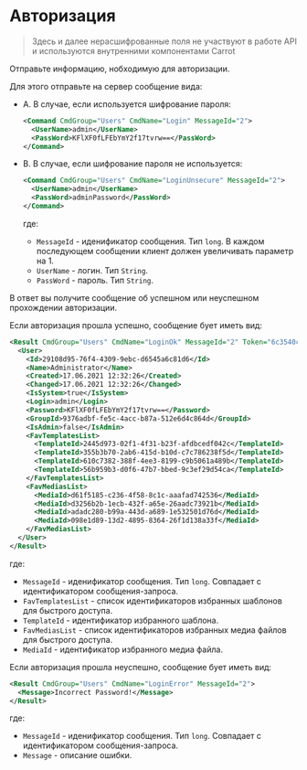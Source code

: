 # Авторизация

> Здесь и далее нерасшифрованные поля не участвуют в работе API и используются внутренними компонентами Carrot

Отправьте информацию, нобходимую для авторизации.

Для этого отправьте на сервер сообщение вида:

* A\. В случае, если используется шифрование пароля:

    ```xml
    <Command CmdGroup="Users" CmdName="Login" MessageId="2">
      <UserName>admin</UserName>
      <PassWord>KFlXF0fLFEbYmY2f17tvrw==</PassWord>  
    </Command>
    ```

* B\. В случае, если шифрование пароля не используется:

    ```xml
    <Command CmdGroup="Users" CmdName="LoginUnsecure" MessageId="2">
      <UserName>admin</UserName>
      <PassWord>adminPassword</PassWord>  
    </Command>
    ```

    где:

    - `MessageId` - иденификатор сообщения. Тип `long`. В каждом последующем    сообщении клиент должен увеличивать параметр на 1.
    - `UserName` - логин. Тип `String`.
    - `PassWord` - пароль. Тип `String`.

В ответ вы получите сообщение об успешном или неуспешном прохождении авторизации.

Если авторизация прошла успешно, сообщение бует иметь вид:

```xml
<Result CmdGroup="Users" CmdName="LoginOk" MessageId="2" Token="6c3540c6-a1dd-4496-abf8-b5c95a6281e0">
  <User>
    <Id>29108d95-76f4-4309-9ebc-d6545a6c81d6</Id>
    <Name>Administrator</Name>
    <Created>17.06.2021 12:32:26</Created>
    <Changed>17.06.2021 12:32:26</Changed>
    <IsSystem>true</IsSystem>
    <Login>admin</Login>
    <Password>KFlXF0fLFEbYmY2f17tvrw==</Password>
    <GroupId>9376adbf-fe5c-4acc-b87a-512e6d4c864d</GroupId>
    <IsAdmin>false</IsAdmin>
    <FavTemplatesList>
      <TemplateId>2445d973-02f1-4f31-b23f-afdbcedf042c</TemplateId>
      <TemplateId>355b3b70-2ab6-415d-b10d-c7c786238f5d</TemplateId>
      <TemplateId>610c7382-388f-4ee3-8199-c9b5061a489b</TemplateId>
      <TemplateId>56b959b3-d0f6-47b7-bbed-9c3ef29d54ca</TemplateId>
    </FavTemplatesList>
    <FavMediasList>
      <MediaId>d61f5185-c236-4f58-8c1c-aaafad742536</MediaId>
      <MediaId>d3256b2b-1ecb-432f-a65e-26aadc73921b</MediaId>
      <MediaId>adadc280-b99a-443d-a689-1e532501d76d</MediaId>
      <MediaId>098e1d89-13d2-4895-8364-26f1d138a33f</MediaId>
    </FavMediasList>
  </User>
</Result>
```

где:

- `MessageId` - иденификатор сообщения. Тип `long`. Совпадает с идентификатором сообщения-запроса.
- `FavTemplatesList` - список идентификаторов избранных шаблонов для быстрого доступа.
- `TemplateId` - идентификатор избранного шаблона.
- `FavMediasList` - список идентификаторов избранных медиа файлов для быстрого доступа.
- `MediaId` - идентификатор избранного медиа файла.

Если авторизация прошла неуспешно, сообщение бует иметь вид:

```xml
<Result CmdGroup="Users" CmdName="LoginError" MessageId="2">
  <Message>Incorrect Password!</Message>
</Result>
```

где:

- `MessageId` - иденификатор сообщения. Тип `long`. Совпадает с идентификатором сообщения-запроса.
- `Message` - описание ошибки.
